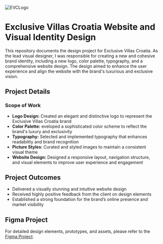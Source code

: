 ![EVCLogo](https://github.com/user-attachments/assets/acb5384d-9dc0-48e3-9cc4-545051ac04a5)

# Exclusive Villas Croatia Website and Visual Identity Design

This repository documents the design project for Exclusive Villas Croatia. As the lead visual designer, I was responsible for creating a new and cohesive brand identity, including a new logo, color palette, typography, and a comprehensive website design. The design aimed to enhance the user experience and align the website with the brand's luxurious and exclusive vision.

## Project Details
### Scope of Work
- **Logo Design:** Created an elegant and distinctive logo to represent the Exclusive Villas Croatia brand
- **Color Palette:** eveloped a sophisticated color scheme to reflect the brand's luxury and exclusivity
- **Typography:** Selected and implemented typography that enhances readability and brand recognition
- **Picture Styles**: Curated and styled images to maintain a consistent visual theme
- **Website Design:** Designed a responsive layout, navigation structure, and visual elements to improve user experience and engagement

## Project Outcomes
- Delivered a visually stunning and intuitive website design
- Received highly positive feedback from the client on design elements
- Established a strong foundation for the brand’s online presence and market visibility

## Figma Project
For detailed design elements, prototypes, and assets, please refer to the <a href="https://www.figma.com/design/2pgm2mlldQhIPYnIYaESZx/Main?node-id=41-49&t=komKngUH2V60SWrU-1" target="_blank">Figma Project</a>.
